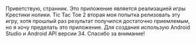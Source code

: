 Приветствую, странник. Это приложение является реализацией игры Крестики нолики. Tic Tac Toe 2 вторая моя попытка релизовать эту игру, хотя прошлый раз результат получился достаточно приемлемым, но я хочу пределать это приложение. Для создания использую Android Studio и Android API версии 34. Спасибо за внимание!
